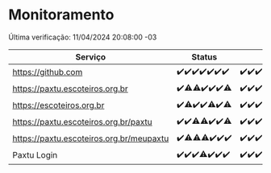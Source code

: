 # Monitoramento

Última verificação: 11/04/2024 20:08:00 -03

|Serviço|Status|Últimas 24h|
|---|---|---|
|https://github.com|<span title="2024-04-04: OK=24">✔️</span><span title="2024-04-05: OK=24">✔️</span><span title="2024-04-06: OK=24">✔️</span><span title="2024-04-07: OK=24">✔️</span><span title="2024-04-08: OK=24">✔️</span><span title="2024-04-09: OK=24">✔️</span><span title="2024-04-10: OK=24">✔️</span>|<span title="10/04/2024 21:30:00 -03 : 200">✔️</span><span title="10/04/2024 22:41:00 -03 : 200">✔️</span><span title="10/04/2024 23:17:00 -03 : 200">✔️</span><span title="11/04/2024 00:07:00 -03 : 200">✔️</span><span title="11/04/2024 01:07:00 -03 : 200">✔️</span><span title="11/04/2024 02:07:00 -03 : 200">✔️</span><span title="11/04/2024 03:08:00 -03 : 200">✔️</span><span title="11/04/2024 04:07:00 -03 : 200">✔️</span><span title="11/04/2024 05:08:00 -03 : 200">✔️</span><span title="11/04/2024 06:07:00 -03 : 200">✔️</span><span title="11/04/2024 07:07:00 -03 : 200">✔️</span><span title="11/04/2024 08:04:00 -03 : 200">✔️</span><span title="11/04/2024 09:11:00 -03 : 200">✔️</span><span title="11/04/2024 10:06:00 -03 : 200">✔️</span><span title="11/04/2024 11:05:00 -03 : 200">✔️</span><span title="11/04/2024 12:06:00 -03 : 200">✔️</span><span title="11/04/2024 13:07:00 -03 : 200">✔️</span><span title="11/04/2024 14:04:00 -03 : 200">✔️</span><span title="11/04/2024 15:07:00 -03 : 200">✔️</span><span title="11/04/2024 16:03:00 -03 : 200">✔️</span><span title="11/04/2024 17:06:00 -03 : 200">✔️</span><span title="11/04/2024 18:04:00 -03 : 200">✔️</span><span title="11/04/2024 19:03:00 -03 : 200">✔️</span><span title="11/04/2024 20:07:00 -03 : 200">✔️</span>|
|https://paxtu.escoteiros.org.br|<span title="2024-04-04: OK=24">✔️</span><span title="2024-04-05: OK=23, Falhas=1">⚠️</span><span title="2024-04-06: OK=23, Falhas=1">⚠️</span><span title="2024-04-07: OK=24">✔️</span><span title="2024-04-08: OK=24">✔️</span><span title="2024-04-09: OK=24">✔️</span><span title="2024-04-10: OK=23, Falhas=1">⚠️</span>|<span title="10/04/2024 21:30:00 -03 : 200">✔️</span><span title="10/04/2024 22:41:00 -03 : 200">✔️</span><span title="10/04/2024 23:17:00 -03 : 200">✔️</span><span title="11/04/2024 00:07:00 -03 : 200">✔️</span><span title="11/04/2024 01:07:00 -03 : 200">✔️</span><span title="11/04/2024 02:07:00 -03 : 200">✔️</span><span title="11/04/2024 03:08:00 -03 : 200">✔️</span><span title="11/04/2024 04:07:00 -03 : 200">✔️</span><span title="11/04/2024 05:08:00 -03 : 200">✔️</span><span title="11/04/2024 06:07:00 -03 : 200">✔️</span><span title="11/04/2024 07:07:00 -03 : 200">✔️</span><span title="11/04/2024 08:04:00 -03 : 200">✔️</span><span title="11/04/2024 09:11:00 -03 : 200">✔️</span><span title="11/04/2024 10:06:00 -03 : 200">✔️</span><span title="11/04/2024 11:05:00 -03 : 200">✔️</span><span title="11/04/2024 12:06:00 -03 : 200">✔️</span><span title="11/04/2024 13:07:00 -03 : 200">✔️</span><span title="11/04/2024 14:04:00 -03 : 200">✔️</span><span title="11/04/2024 15:07:00 -03 : 200">✔️</span><span title="11/04/2024 16:03:00 -03 : 200">✔️</span><span title="11/04/2024 17:06:00 -03 : 200">✔️</span><span title="11/04/2024 18:04:00 -03 : 0">❌</span><span title="11/04/2024 19:03:00 -03 : 200">✔️</span><span title="11/04/2024 20:07:00 -03 : 200">✔️</span>|
|https://escoteiros.org.br|<span title="2024-04-04: OK=24">✔️</span><span title="2024-04-05: OK=21, Falhas=3">⚠️</span><span title="2024-04-06: OK=24">✔️</span><span title="2024-04-07: OK=24">✔️</span><span title="2024-04-08: OK=23, Falhas=1">⚠️</span><span title="2024-04-09: OK=24">✔️</span><span title="2024-04-10: OK=23, Falhas=1">⚠️</span>|<span title="10/04/2024 21:30:00 -03 : 200">✔️</span><span title="10/04/2024 22:41:00 -03 : 200">✔️</span><span title="10/04/2024 23:17:00 -03 : 200">✔️</span><span title="11/04/2024 00:07:00 -03 : 200">✔️</span><span title="11/04/2024 01:07:00 -03 : 200">✔️</span><span title="11/04/2024 02:07:00 -03 : 200">✔️</span><span title="11/04/2024 03:08:00 -03 : 200">✔️</span><span title="11/04/2024 04:07:00 -03 : 200">✔️</span><span title="11/04/2024 05:08:00 -03 : 200">✔️</span><span title="11/04/2024 06:07:00 -03 : 200">✔️</span><span title="11/04/2024 07:07:00 -03 : 200">✔️</span><span title="11/04/2024 08:04:00 -03 : 200">✔️</span><span title="11/04/2024 09:11:00 -03 : 200">✔️</span><span title="11/04/2024 10:06:00 -03 : 200">✔️</span><span title="11/04/2024 11:05:00 -03 : 500">❌</span><span title="11/04/2024 12:06:00 -03 : 200">✔️</span><span title="11/04/2024 13:07:00 -03 : 200">✔️</span><span title="11/04/2024 14:04:00 -03 : 200">✔️</span><span title="11/04/2024 15:07:00 -03 : 200">✔️</span><span title="11/04/2024 16:03:00 -03 : 200">✔️</span><span title="11/04/2024 17:06:00 -03 : 200">✔️</span><span title="11/04/2024 18:04:00 -03 : 200">✔️</span><span title="11/04/2024 19:03:00 -03 : 200">✔️</span><span title="11/04/2024 20:07:00 -03 : 200">✔️</span>|
|https://paxtu.escoteiros.org.br/paxtu|<span title="2024-04-04: OK=24">✔️</span><span title="2024-04-05: OK=24">✔️</span><span title="2024-04-06: OK=23, Falhas=1">⚠️</span><span title="2024-04-07: OK=23, Falhas=1">⚠️</span><span title="2024-04-08: OK=24">✔️</span><span title="2024-04-09: OK=24">✔️</span><span title="2024-04-10: OK=23, Falhas=1">⚠️</span>|<span title="10/04/2024 21:30:00 -03 : 200">✔️</span><span title="10/04/2024 22:41:00 -03 : 200">✔️</span><span title="10/04/2024 23:17:00 -03 : 200">✔️</span><span title="11/04/2024 00:07:00 -03 : 200">✔️</span><span title="11/04/2024 01:07:00 -03 : 200">✔️</span><span title="11/04/2024 02:07:00 -03 : 200">✔️</span><span title="11/04/2024 03:08:00 -03 : 200">✔️</span><span title="11/04/2024 04:07:00 -03 : 200">✔️</span><span title="11/04/2024 05:08:00 -03 : 200">✔️</span><span title="11/04/2024 06:07:00 -03 : 200">✔️</span><span title="11/04/2024 07:07:00 -03 : 200">✔️</span><span title="11/04/2024 08:04:00 -03 : 200">✔️</span><span title="11/04/2024 09:11:00 -03 : 200">✔️</span><span title="11/04/2024 10:06:00 -03 : 200">✔️</span><span title="11/04/2024 11:05:00 -03 : 200">✔️</span><span title="11/04/2024 12:06:00 -03 : 200">✔️</span><span title="11/04/2024 13:07:00 -03 : 200">✔️</span><span title="11/04/2024 14:04:00 -03 : 200">✔️</span><span title="11/04/2024 15:08:00 -03 : 200">✔️</span><span title="11/04/2024 16:03:00 -03 : 200">✔️</span><span title="11/04/2024 17:06:00 -03 : 200">✔️</span><span title="11/04/2024 18:04:00 -03 : 200">✔️</span><span title="11/04/2024 19:03:00 -03 : 200">✔️</span><span title="11/04/2024 20:08:00 -03 : 200">✔️</span>|
|https://paxtu.escoteiros.org.br/meupaxtu|<span title="2024-04-04: OK=24">✔️</span><span title="2024-04-05: OK=23, Falhas=1">⚠️</span><span title="2024-04-06: OK=23, Falhas=1">⚠️</span><span title="2024-04-07: OK=23, Falhas=1">⚠️</span><span title="2024-04-08: OK=24">✔️</span><span title="2024-04-09: OK=24">✔️</span><span title="2024-04-10: OK=24">✔️</span>|<span title="10/04/2024 21:30:00 -03 : 200">✔️</span><span title="10/04/2024 22:41:00 -03 : 200">✔️</span><span title="10/04/2024 23:17:00 -03 : 200">✔️</span><span title="11/04/2024 00:07:00 -03 : 200">✔️</span><span title="11/04/2024 01:07:00 -03 : 200">✔️</span><span title="11/04/2024 02:07:00 -03 : 200">✔️</span><span title="11/04/2024 03:08:00 -03 : 200">✔️</span><span title="11/04/2024 04:07:00 -03 : 200">✔️</span><span title="11/04/2024 05:08:00 -03 : 200">✔️</span><span title="11/04/2024 06:07:00 -03 : 200">✔️</span><span title="11/04/2024 07:07:00 -03 : 200">✔️</span><span title="11/04/2024 08:04:00 -03 : 200">✔️</span><span title="11/04/2024 09:11:00 -03 : 200">✔️</span><span title="11/04/2024 10:06:00 -03 : 200">✔️</span><span title="11/04/2024 11:06:00 -03 : 200">✔️</span><span title="11/04/2024 12:06:00 -03 : 200">✔️</span><span title="11/04/2024 13:07:00 -03 : 200">✔️</span><span title="11/04/2024 14:04:00 -03 : 200">✔️</span><span title="11/04/2024 15:08:00 -03 : 200">✔️</span><span title="11/04/2024 16:03:00 -03 : 200">✔️</span><span title="11/04/2024 17:06:00 -03 : 200">✔️</span><span title="11/04/2024 18:04:00 -03 : 200">✔️</span><span title="11/04/2024 19:03:00 -03 : 200">✔️</span><span title="11/04/2024 20:08:00 -03 : 200">✔️</span>|
|Paxtu Login|<span title="2024-04-04: OK=24">✔️</span><span title="2024-04-05: OK=24">✔️</span><span title="2024-04-06: OK=24">✔️</span><span title="2024-04-07: OK=23, Falhas=1">⚠️</span><span title="2024-04-08: OK=24">✔️</span><span title="2024-04-09: OK=24">✔️</span><span title="2024-04-10: OK=24">✔️</span>|<span title="10/04/2024 21:30:00 -03 : 200">✔️</span><span title="10/04/2024 22:41:00 -03 : 200">✔️</span><span title="10/04/2024 23:17:00 -03 : 200">✔️</span><span title="11/04/2024 00:07:00 -03 : 200">✔️</span><span title="11/04/2024 01:08:00 -03 : 200">✔️</span><span title="11/04/2024 02:07:00 -03 : 200">✔️</span><span title="11/04/2024 03:08:00 -03 : 200">✔️</span><span title="11/04/2024 04:07:00 -03 : 200">✔️</span><span title="11/04/2024 05:08:00 -03 : 200">✔️</span><span title="11/04/2024 06:07:00 -03 : 200">✔️</span><span title="11/04/2024 07:07:00 -03 : 200">✔️</span><span title="11/04/2024 08:04:00 -03 : 200">✔️</span><span title="11/04/2024 09:11:00 -03 : 200">✔️</span><span title="11/04/2024 10:06:00 -03 : 200">✔️</span><span title="11/04/2024 11:06:00 -03 : 200">✔️</span><span title="11/04/2024 12:06:00 -03 : 200">✔️</span><span title="11/04/2024 13:07:00 -03 : 200">✔️</span><span title="11/04/2024 14:04:00 -03 : 200">✔️</span><span title="11/04/2024 15:08:00 -03 : 200">✔️</span><span title="11/04/2024 16:03:00 -03 : 200">✔️</span><span title="11/04/2024 17:06:00 -03 : 200">✔️</span><span title="11/04/2024 18:04:00 -03 : 200">✔️</span><span title="11/04/2024 19:03:00 -03 : 200">✔️</span><span title="11/04/2024 20:08:00 -03 : 200">✔️</span>|
